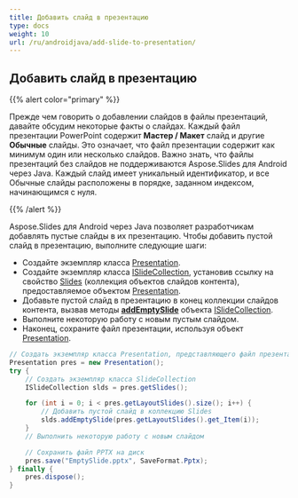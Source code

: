 ```yaml
---
title: Добавить слайд в презентацию
type: docs
weight: 10
url: /ru/androidjava/add-slide-to-presentation/
---
```


## **Добавить слайд в презентацию**
{{% alert color="primary" %}} 

Прежде чем говорить о добавлении слайдов в файлы презентаций, давайте обсудим некоторые факты о слайдах. Каждый файл презентации PowerPoint содержит **Мастер / Макет** слайд и другие **Обычные** слайды. Это означает, что файл презентации содержит как минимум один или несколько слайдов. Важно знать, что файлы презентаций без слайдов не поддерживаются Aspose.Slides для Android через Java. Каждый слайд имеет уникальный идентификатор, и все Обычные слайды расположены в порядке, заданном индексом, начинающимся с нуля.

{{% /alert %}} 

Aspose.Slides для Android через Java позволяет разработчикам добавлять пустые слайды в их презентацию. Чтобы добавить пустой слайд в презентацию, выполните следующие шаги:

- Создайте экземпляр класса [Presentation](https://reference.aspose.com/slides/androidjava/com.aspose.slides/presentation).
- Создайте экземпляр класса [ISlideCollection](https://reference.aspose.com/slides/androidjava/com.aspose.slides/ISlideCollection), установив ссылку на свойство [Slides](https://reference.aspose.com/slides/androidjava/com.aspose.slides/Presentation#getSlides--) (коллекция объектов слайдов контента), предоставляемое объектом [Presentation](https://reference.aspose.com/slides/androidjava/com.aspose.slides/presentation).
- Добавьте пустой слайд в презентацию в конец коллекции слайдов контента, вызвав методы [**addEmptySlide**](https://reference.aspose.com/slides/androidjava/com.aspose.slides/ISlideCollection#addEmptySlide-com.aspose.slides.ILayoutSlide-) объекта [ISlideCollection](https://reference.aspose.com/slides/androidjava/com.aspose.slides/ISlideCollection).
- Выполните некоторую работу с новым пустым слайдом.
- Наконец, сохраните файл презентации, используя объект [Presentation](https://reference.aspose.com/slides/androidjava/com.aspose.slides/presentation).

```java
// Создать экземпляр класса Presentation, представляющего файл презентации
Presentation pres = new Presentation();
try {
    // Создать экземпляр класса SlideCollection
    ISlideCollection slds = pres.getSlides();

    for (int i = 0; i < pres.getLayoutSlides().size(); i++) {
        // Добавить пустой слайд в коллекцию Slides
        slds.addEmptySlide(pres.getLayoutSlides().get_Item(i));
    }
    // Выполнить некоторую работу с новым слайдом

    // Сохранить файл PPTX на диск
    pres.save("EmptySlide.pptx", SaveFormat.Pptx);
} finally {
    pres.dispose();
}
```